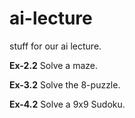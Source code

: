 ai-lecture
==========
stuff for our ai lecture.

**Ex-2.2**
Solve a maze.

**Ex-3.2**
Solve the 8-puzzle.

**Ex-4.2**
Solve a 9x9 Sudoku.
